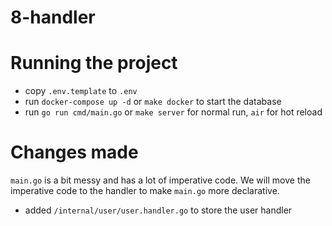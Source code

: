 # 8-handler

# Running the project
- copy `.env.template` to `.env`
- run `docker-compose up -d` or `make docker` to start the database
- run `go run cmd/main.go` or `make server` for normal run, `air` for hot reload

# Changes made
`main.go` is a bit messy and has a lot of imperative code. We will move the imperative code to the handler to make `main.go` more declarative.
- added `/internal/user/user.handler.go` to store the user handler